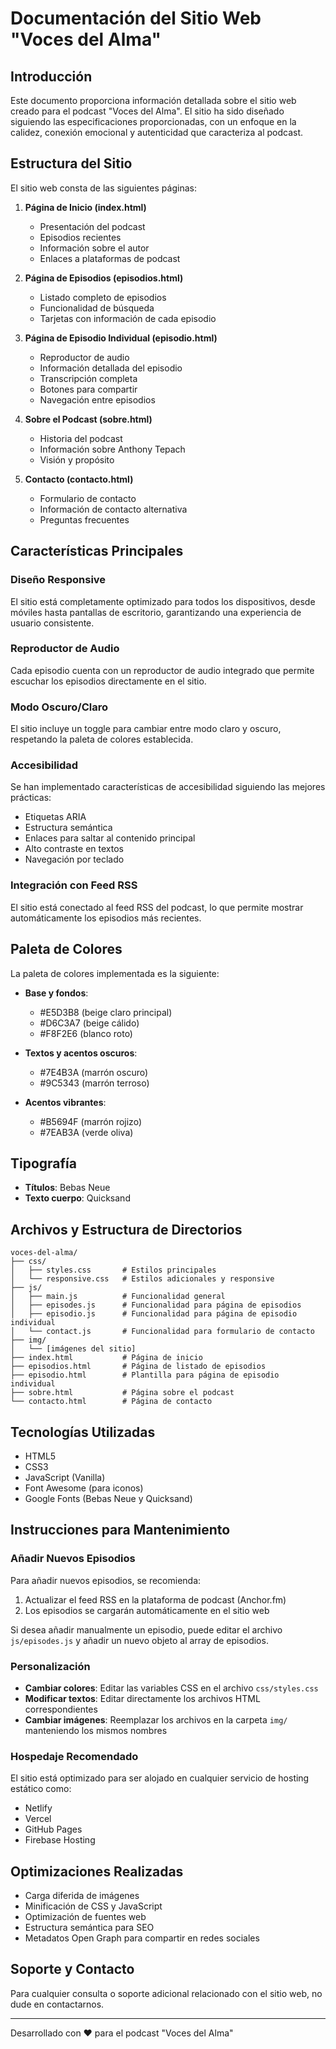 # Documentación del Sitio Web "Voces del Alma"

## Introducción

Este documento proporciona información detallada sobre el sitio web creado para el podcast "Voces del Alma". El sitio ha sido diseñado siguiendo las especificaciones proporcionadas, con un enfoque en la calidez, conexión emocional y autenticidad que caracteriza al podcast.

## Estructura del Sitio

El sitio web consta de las siguientes páginas:

1. **Página de Inicio (index.html)**
   - Presentación del podcast
   - Episodios recientes
   - Información sobre el autor
   - Enlaces a plataformas de podcast

2. **Página de Episodios (episodios.html)**
   - Listado completo de episodios
   - Funcionalidad de búsqueda
   - Tarjetas con información de cada episodio

3. **Página de Episodio Individual (episodio.html)**
   - Reproductor de audio
   - Información detallada del episodio
   - Transcripción completa
   - Botones para compartir
   - Navegación entre episodios

4. **Sobre el Podcast (sobre.html)**
   - Historia del podcast
   - Información sobre Anthony Tepach
   - Visión y propósito

5. **Contacto (contacto.html)**
   - Formulario de contacto
   - Información de contacto alternativa
   - Preguntas frecuentes

## Características Principales

### Diseño Responsive
El sitio está completamente optimizado para todos los dispositivos, desde móviles hasta pantallas de escritorio, garantizando una experiencia de usuario consistente.

### Reproductor de Audio
Cada episodio cuenta con un reproductor de audio integrado que permite escuchar los episodios directamente en el sitio.

### Modo Oscuro/Claro
El sitio incluye un toggle para cambiar entre modo claro y oscuro, respetando la paleta de colores establecida.

### Accesibilidad
Se han implementado características de accesibilidad siguiendo las mejores prácticas:
- Etiquetas ARIA
- Estructura semántica
- Enlaces para saltar al contenido principal
- Alto contraste en textos
- Navegación por teclado

### Integración con Feed RSS
El sitio está conectado al feed RSS del podcast, lo que permite mostrar automáticamente los episodios más recientes.

## Paleta de Colores

La paleta de colores implementada es la siguiente:

- **Base y fondos**:
  - #E5D3B8 (beige claro principal)
  - #D6C3A7 (beige cálido)
  - #F8F2E6 (blanco roto)

- **Textos y acentos oscuros**:
  - #7E4B3A (marrón oscuro)
  - #9C5343 (marrón terroso)

- **Acentos vibrantes**:
  - #B5694F (marrón rojizo)
  - #7EAB3A (verde oliva)

## Tipografía

- **Títulos**: Bebas Neue
- **Texto cuerpo**: Quicksand

## Archivos y Estructura de Directorios

```
voces-del-alma/
├── css/
│   ├── styles.css       # Estilos principales
│   └── responsive.css   # Estilos adicionales y responsive
├── js/
│   ├── main.js          # Funcionalidad general
│   ├── episodes.js      # Funcionalidad para página de episodios
│   ├── episodio.js      # Funcionalidad para página de episodio individual
│   └── contact.js       # Funcionalidad para formulario de contacto
├── img/
│   └── [imágenes del sitio]
├── index.html           # Página de inicio
├── episodios.html       # Página de listado de episodios
├── episodio.html        # Plantilla para página de episodio individual
├── sobre.html           # Página sobre el podcast
└── contacto.html        # Página de contacto
```

## Tecnologías Utilizadas

- HTML5
- CSS3
- JavaScript (Vanilla)
- Font Awesome (para iconos)
- Google Fonts (Bebas Neue y Quicksand)

## Instrucciones para Mantenimiento

### Añadir Nuevos Episodios

Para añadir nuevos episodios, se recomienda:

1. Actualizar el feed RSS en la plataforma de podcast (Anchor.fm)
2. Los episodios se cargarán automáticamente en el sitio web

Si desea añadir manualmente un episodio, puede editar el archivo `js/episodes.js` y añadir un nuevo objeto al array de episodios.

### Personalización

- **Cambiar colores**: Editar las variables CSS en el archivo `css/styles.css`
- **Modificar textos**: Editar directamente los archivos HTML correspondientes
- **Cambiar imágenes**: Reemplazar los archivos en la carpeta `img/` manteniendo los mismos nombres

### Hospedaje Recomendado

El sitio está optimizado para ser alojado en cualquier servicio de hosting estático como:
- Netlify
- Vercel
- GitHub Pages
- Firebase Hosting

## Optimizaciones Realizadas

- Carga diferida de imágenes
- Minificación de CSS y JavaScript
- Optimización de fuentes web
- Estructura semántica para SEO
- Metadatos Open Graph para compartir en redes sociales

## Soporte y Contacto

Para cualquier consulta o soporte adicional relacionado con el sitio web, no dude en contactarnos.

---

Desarrollado con ❤️ para el podcast "Voces del Alma"
